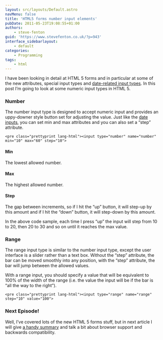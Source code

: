 ```yaml
---
layout: src/layouts/Default.astro
navMenu: false
title: 'HTML5 forms number input elements'
pubDate: 2011-05-23T19:08:55+01:00
authors:
    - steve-fenton
guid: 'https://www.stevefenton.co.uk/?p=943'
interface_sidebarlayout:
    - default
categories:
    - Programming
tags:
    - html
---
```


I have been looking in detail at HTML 5 forms and in particular at some of the new attributes, special input types and [date-related input types](/2011/05/HTML-5-Forms-Date-Input-Elements/). In this post I’m going to look at some numeric input types in HTML 5.

### Number

The number input type is designed to accept numeric input and provides an uppy-downer style button set for adjusting the value. Just like the [date inputs](/2011/05/HTML-5-Forms-Date-Input-Elements/), you can set min and max attributes and you can also set a “step” attribute.

```
<pre class="prettyprint lang-html"><input type="number" name="number" min="10" max="60" step="10">
```
#### Min

The lowest allowed number.

#### Max

The highest allowed number.

#### Step

The gap between increments, so if I hit the “up” button, it will step-up by this amount and if I hit the “down” button, it will step-down by this amount.

In the above code sample, each time I press “up” the input will step from 10 to 20, then 20 to 30 and so on until it reaches the max value.

### Range

The range input type is similar to the number input type, except the user interface is a slider rather than a text box. Without the “step” attribute, the bar can be moved smoothly into any position, with the “step” attribute, the bar will jump between the allowed values.

With a range input, you should specify a value that will be equivalent to 100% of the width of the range (i.e. the value the input will be if the bar is “all the way to the right”).

```
<pre class="prettyprint lang-html"><input type="range" name="range" step="10" value="100">
```
### Next Episode!

Well, I’ve covered lots of the new HTML 5 forms stuff, but in next article I will give [a handy summary](/2011/05/HTML-5-Forms-Summary/) and talk a bit about browser support and backwards compatibility.